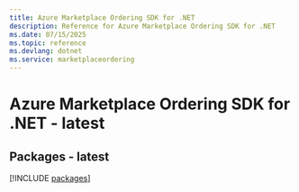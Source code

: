 ```yaml
---
title: Azure Marketplace Ordering SDK for .NET
description: Reference for Azure Marketplace Ordering SDK for .NET
ms.date: 07/15/2025
ms.topic: reference
ms.devlang: dotnet
ms.service: marketplaceordering
---
```

# Azure Marketplace Ordering SDK for .NET - latest
## Packages - latest
[!INCLUDE [packages](marketplace-ordering-index.md)]
